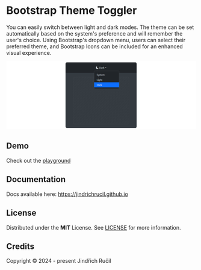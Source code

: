 # Bootstrap Theme Toggler

You can easily switch between light and dark modes. 
The theme can be set automatically based on the system's preference and will remember the user's choice. 
Using Bootstrap's dropdown menu, users can select their preferred theme, and Bootstrap Icons can be included for an enhanced visual experience.

![Bootstrap Theme Toggler Coer](/cover.png)

## Demo

Check out the [playground](https://jindrichrucil.github.io/bootstrap-theme-toggler/resources/playground)

## Documentation

Docs available here: https://jindrichrucil.github.io

## License

Distributed under the **MIT** License. See [LICENSE](https://jindrichrucil.github.io/bootstrap-theme-toggler/resources/license) for more information.

## Credits

Copyright © 2024 - present Jindřich Ručil
